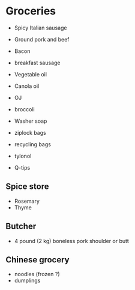 # Groceries

- Spicy Italian sausage
- Ground pork and beef
- Bacon
- breakfast sausage

- Vegetable oil
- Canola oil
- OJ
- broccoli
- Washer soap
- ziplock bags
- recycling bags
- tylonol
- Q-tips

## Spice store

- Rosemary
- Thyme

## Butcher

- 4 pound (2 kg) boneless pork shoulder or butt

## Chinese grocery

- noodles (frozen ?)
- dumplings
